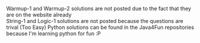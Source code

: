 Warmup-1 and Warmup-2 solutions are not posted due to the fact that they are on the website already  
String-1 and Logic-1 solutions are not posted because the questions are trival (Too Easy)
Python solutions can be found in the Java4Fun repositories because I'm learning python for fun :P
